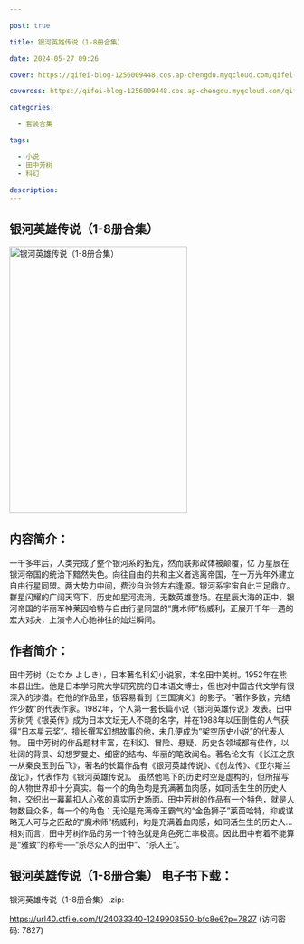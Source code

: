 ```yaml
---

post: true

title: 银河英雄传说（1-8册合集）

date: 2024-05-27 09:26

cover: https://qifei-blog-1256009448.cos.ap-chengdu.myqcloud.com/qifei-blog/66388e6b0ea9cb140354bce4.jpg

coveross: https://qifei-blog-1256009448.cos.ap-chengdu.myqcloud.com/qifei-blog/66388e6b0ea9cb140354bce4.jpg

categories:

  - 套装合集

tags:

  - 小说
  - 田中芳树
  - 科幻

description:
---
```


## 银河英雄传说（1-8册合集）
<img alt="银河英雄传说（1-8册合集） " class="aligncenter loaded" data-was-processed="true" decoding="async" fetchpriority="high" height="471" src="https://qifei-blog-1256009448.cos.ap-chengdu.myqcloud.com/qifei-blog/66388e6b0ea9cb140354bce4.jpg " style="cursor: zoom-in;" width="314"/>

## 内容简介：

一千多年后，人类完成了整个银河系的拓荒，然而联邦政体被颠覆，亿 万星辰在银河帝国的统治下黯然失色。向往自由的共和主义者逃离帝国，在一万光年外建立自由行星同盟。两大势力中间，费沙自治领左右逢源。银河系宇宙自此三足鼎立。 群星闪耀的广阔天穹下，历史如星河流淌，无数英雄登场。在星辰大海的正中，银河帝国的华丽军神莱因哈特与自由行星同盟的“魔术师”杨威利，正展开千年一遇的宏大对决，上演令人心驰神往的灿烂瞬间。

## 作者简介：

田中芳树（たなか よしき），日本著名科幻小说家，本名田中美树。1952年在熊本县出生。他是日本学习院大学研究院的日本语文博士，但也对中国古代文学有很深入的涉猎。在他的作品里，很容易看到《三国演义》的影子。“著作多数，完结作少数”的代表作家。1982年，个人第一套长篇小说《银河英雄传说》发表。田中芳树凭《银英传》成为日本文坛无人不晓的名字，并在1988年以压倒性的人气获得“日本星云奖”。擅长撰写幻想故事的他，未几便成为“架空历史小说”的代表人物。 田中芳树的作品题材丰富，在科幻、冒险、悬疑、历史各领域都有佳作，以壮阔的背景、幻想罗曼史、细密的结构、华丽的笔致闻名。著名论文有《长江之旅—从秦良玉到岳飞》，著名的长篇作品有《银河英雄传说》、《创龙传》、《亚尔斯兰战记》，代表作为《银河英雄传说》。 虽然他笔下的历史时空是虚构的，但所描写的人物世界却十分真实。每一个的角色均是充满著血肉感，如同活生生的历史人物，交织出一幕幕扣人心弦的真实历史场面。田中芳树的作品有一个特色，就是人物数目众多，每一个的角色：无论是充满帝王霸气的“金色狮子”莱茵哈特，抑或谋略无人可与之匹敌的“魔术师”杨威利，均是充满着血肉感，如同活生生的历史人…相对而言，田中芳树作品的另一个特色就是角色死亡率极高。因此田中有着不能算是“雅致”的称号──“杀尽众人的田中”、“杀人王”。

## 银河英雄传说（1-8册合集） 电子书下载：
银河英雄传说（1-8册合集）.zip: 

https://url40.ctfile.com/f/24033340-1249908550-bfc8e6?p=7827 (访问密码: 7827)
